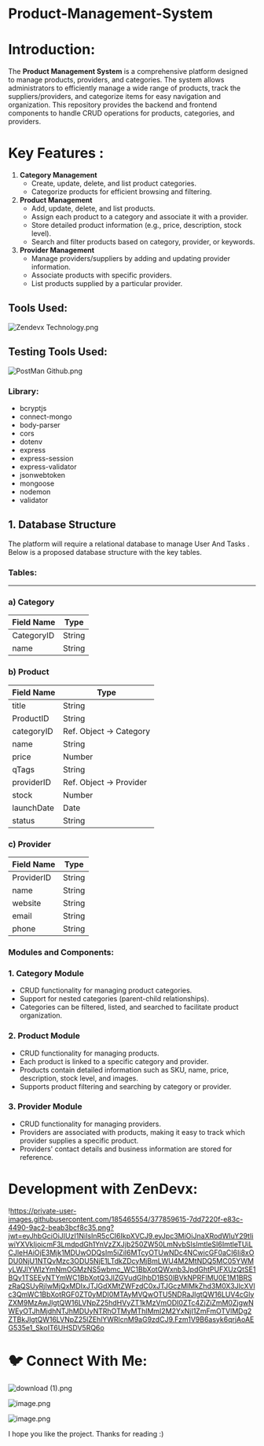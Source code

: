 # Product-Management-System
# Introduction:

The **Product Management System** is a comprehensive platform designed to manage products, providers, and categories. The system allows administrators to efficiently manage a wide range of products, track the suppliers/providers, and categorize items for easy navigation and organization. This repository provides the backend and frontend components to handle CRUD operations for products, categories, and providers.

# Key Features :

1. **Category Management**
    - Create, update, delete, and list product categories.
    - Categorize products for efficient browsing and filtering.
2. **Product Management**
    - Add, update, delete, and list products.
    - Assign each product to a category and associate it with a provider.
    - Store detailed product information (e.g., price, description, stock level).
    - Search and filter products based on category, provider, or keywords.
3. **Provider Management**
    - Manage providers/suppliers by adding and updating provider information.
    - Associate products with specific providers.
    - List products supplied by a particular provider.

## **Tools Used:**

![Zendevx Technology.png](https://prod-files-secure.s3.us-west-2.amazonaws.com/3f690236-03bd-47db-ac0f-28b089483950/08d9df57-b114-4701-bd1c-89548cd3661c/Zendevx_Technology.png)

## Testing Tools Used:

![PostMan Github.png](https://prod-files-secure.s3.us-west-2.amazonaws.com/3f690236-03bd-47db-ac0f-28b089483950/0d6d1c89-f506-4ac0-8d04-9f5ff3d35244/PostMan_Github.png)

### **Library:**

- bcryptjs
- connect-mongo
- body-parser
- cors
- dotenv
- express
- express-session
- express-validator
- jsonwebtoken
- mongoose
- nodemon
- validator

## 1. **Database Structure**

The platform will require a relational database to manage User And Tasks . Below is a proposed database structure with the key tables.

### **Tables**:

---

### a) Category

| **Field Name** | **Type** |
| --- | --- |
| CategoryID | String |
| name | String |

### b) **Product**

| **Field Name** | **Type** |
| --- | --- |
| title | String |
| ProductID | String |
| categoryID | Ref. Object → Category |
| name | String |
| price | Number |
| qTags | String |
| providerID | Ref. Object → Provider |
| stock | Number |
| launchDate | Date |
| status | String |

### c) **Provider**

| **Field Name** | **Type** |
| --- | --- |
| ProviderID | String |
| name | String |
| website | String |
| email | String |
| phone | String |

### **Modules and Components**:

### 1. **Category Module**

- CRUD functionality for managing product categories.
- Support for nested categories (parent-child relationships).
- Categories can be filtered, listed, and searched to facilitate product organization.

### 2. **Product Module**

- CRUD functionality for managing products.
- Each product is linked to a specific category and provider.
- Products contain detailed information such as SKU, name, price, description, stock level, and images.
- Supports product filtering and searching by category or provider.

### 3. **Provider Module**

- CRUD functionality for managing providers.
- Providers are associated with products, making it easy to track which provider supplies a specific product.
- Providers' contact details and business information are stored for reference.

# **Development with ZenDevx:**

!https://private-user-images.githubusercontent.com/185465554/377859615-7dd7220f-e83c-4490-9ac2-beab3bcf8c35.png?jwt=eyJhbGciOiJIUzI1NiIsInR5cCI6IkpXVCJ9.eyJpc3MiOiJnaXRodWIuY29tIiwiYXVkIjoicmF3LmdpdGh1YnVzZXJjb250ZW50LmNvbSIsImtleSI6ImtleTUiLCJleHAiOjE3Mjk1MDUwODQsIm5iZiI6MTcyOTUwNDc4NCwicGF0aCI6Ii8xODU0NjU1NTQvMzc3ODU5NjE1LTdkZDcyMjBmLWU4M2MtNDQ5MC05YWMyLWJlYWIzYmNmOGMzNS5wbmc_WC1BbXotQWxnb3JpdGhtPUFXUzQtSE1BQy1TSEEyNTYmWC1BbXotQ3JlZGVudGlhbD1BS0lBVkNPRFlMU0E1M1BRSzRaQSUyRjIwMjQxMDIxJTJGdXMtZWFzdC0xJTJGczMlMkZhd3M0X3JlcXVlc3QmWC1BbXotRGF0ZT0yMDI0MTAyMVQwOTU5NDRaJlgtQW16LUV4cGlyZXM9MzAwJlgtQW16LVNpZ25hdHVyZT1kMzVmODI0ZTc4ZjZiZmM0ZjgwNWEyOTJhMjdhNTJhMDUyNTRhOTMyMThlMmI2M2YxNjI1ZmFmOTVlMDg2ZTBkJlgtQW16LVNpZ25lZEhlYWRlcnM9aG9zdCJ9.Fzm1V9B6asyk6qrjAoAEG535e1_SkoIT6UHSDV5RQ6o

# **🐦 Connect With Me:**

           

![download (1).png](https://prod-files-secure.s3.us-west-2.amazonaws.com/3f690236-03bd-47db-ac0f-28b089483950/90e12aba-9757-4c54-ab2d-9357fddb8a83/download_(1).png)

![image.png](https://prod-files-secure.s3.us-west-2.amazonaws.com/3f690236-03bd-47db-ac0f-28b089483950/23afd96a-1373-48f9-b3ea-d10ed0b03463/image.png)

![image.png](https://prod-files-secure.s3.us-west-2.amazonaws.com/3f690236-03bd-47db-ac0f-28b089483950/decfc413-8d87-4ea1-9982-958d8f7dc958/image.png)

I hope you like the project. Thanks for reading :)
